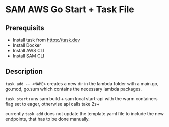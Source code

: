 # SAM AWS Go Start + Task File

## Prerequisits

- Install task from https://task.dev
- Install Docker
- Install AWS CLI
- Install SAM CLI

## Description

`task add -- <NAME>` creates a new dir in the lambda folder with a main.go, go.mod, go.sum which contains the necessary lambda packages.

`task start` runs sam build + sam local start-api with the warm containers flag set to eager, otherwise api calls take 2s+

currently `task add` does not update the template.yaml file to include the new endpoints, that has to be done manually.
